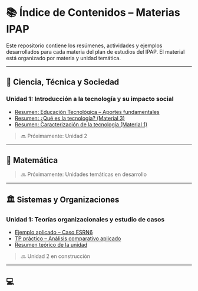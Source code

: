 # 📚 Índice de Contenidos – Materias IPAP

Este repositorio contiene los resúmenes, actividades y ejemplos desarrollados para cada materia del plan de estudios del IPAP. El material está organizado por materia y unidad temática.

---

## 🧠 Ciencia, Técnica y Sociedad

### Unidad 1: Introducción a la tecnología y su impacto social

- [Resumen: Educación Tecnológica – Aportes fundamentales](./ciencia_tecnica_y_sociedad/unidad1/resumen-6la-educacion-tecnologica-aportes.md)
- [Resumen: ¿Qué es la tecnología? (Material 3)](./ciencia_tecnica_y_sociedad/unidad1/resumen-material3.md)
- [Resumen: Caracterización de la tecnología (Material 1)](./ciencia_tecnica_y_sociedad/unidad1/resumen-materialN1.md)

> 🔜 Próximamente: Unidad 2

---

## 🧮 Matemática

> 🔜 Próximamente: Unidades temáticas en desarrollo

---

## 🏛️ Sistemas y Organizaciones

### Unidad 1: Teorías organizacionales y estudio de casos

- [Ejemplo aplicado – Caso ESRN6](./sistemas_y_Organizaciones/unidad1/ejemplo-aplicado-tema1.md)
- [TP práctico – Análisis comparativo aplicado](./sistemas_y_Organizaciones/unidad1/pesumen_practico_de_presentacion-unit1.md)
- [Resumen teórico de la unidad](./sistemas_y_Organizaciones/unidad1/resumen-unit1-sistemas_y_organizaciones.md)

> 🔜 Unidad 2 en construcción

---

## 💻
